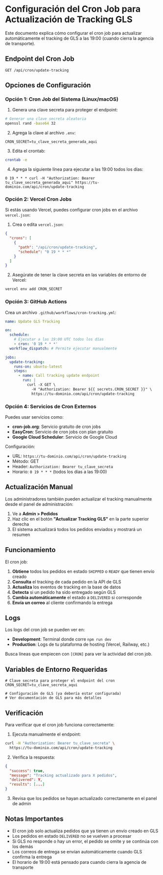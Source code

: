 # Configuración del Cron Job para Actualización de Tracking GLS

Este documento explica cómo configurar el cron job para actualizar automáticamente el tracking de GLS a las 19:00 (cuando cierra la agencia de transporte).

## Endpoint del Cron Job

```
GET /api/cron/update-tracking
```

## Opciones de Configuración

### Opción 1: Cron Job del Sistema (Linux/macOS)

1. Genera una clave secreta para proteger el endpoint:

```bash
# Generar una clave secreta aleatoria
openssl rand -base64 32
```

2. Agrega la clave al archivo `.env`:

```env
CRON_SECRET=tu_clave_secreta_generada_aqui
```

3. Edita el crontab:

```bash
crontab -e
```

4. Agrega la siguiente línea para ejecutar a las 19:00 todos los días:

```cron
0 19 * * * curl -H "Authorization: Bearer tu_clave_secreta_generada_aqui" https://tu-dominio.com/api/cron/update-tracking
```

### Opción 2: Vercel Cron Jobs

Si estás usando Vercel, puedes configurar cron jobs en el archivo `vercel.json`:

1. Crea o edita `vercel.json`:

```json
{
  "crons": [
    {
      "path": "/api/cron/update-tracking",
      "schedule": "0 19 * * *"
    }
  ]
}
```

2. Asegúrate de tener la clave secreta en las variables de entorno de Vercel:

```bash
vercel env add CRON_SECRET
```

### Opción 3: GitHub Actions

Crea un archivo `.github/workflows/cron-tracking.yml`:

```yaml
name: Update GLS Tracking

on:
  schedule:
    # Ejecutar a las 19:00 UTC todos los días
    - cron: '0 19 * * *'
  workflow_dispatch: # Permite ejecutar manualmente

jobs:
  update-tracking:
    runs-on: ubuntu-latest
    steps:
      - name: Call tracking update endpoint
        run: |
          curl -X GET \
            -H "Authorization: Bearer ${{ secrets.CRON_SECRET }}" \
            https://tu-dominio.com/api/cron/update-tracking
```

### Opción 4: Servicios de Cron Externos

Puedes usar servicios como:

- **cron-job.org**: Servicio gratuito de cron jobs
- **EasyCron**: Servicio de cron jobs con plan gratuito
- **Google Cloud Scheduler**: Servicio de Google Cloud

Configuración:
- URL: `https://tu-dominio.com/api/cron/update-tracking`
- Método: GET
- Header: `Authorization: Bearer tu_clave_secreta`
- Horario: `0 19 * * *` (todos los días a las 19:00)

## Actualización Manual

Los administradores también pueden actualizar el tracking manualmente desde el panel de administración:

1. Ve a **Admin > Pedidos**
2. Haz clic en el botón **"Actualizar Tracking GLS"** en la parte superior derecha
3. El sistema actualizará todos los pedidos enviados y mostrará un resumen

## Funcionamiento

El cron job:

1. **Obtiene** todos los pedidos en estado `SHIPPED` o `READY` que tienen envío creado
2. **Consulta** el tracking de cada pedido en la API de GLS
3. **Actualiza** los eventos de tracking en la base de datos
4. **Detecta** si un pedido ha sido entregado según GLS
5. **Cambia automáticamente** el estado a `DELIVERED` si corresponde
6. **Envía un correo** al cliente confirmando la entrega

## Logs

Los logs del cron job se pueden ver en:

- **Development**: Terminal donde corre `npm run dev`
- **Production**: Logs de tu plataforma de hosting (Vercel, Railway, etc.)

Busca líneas que empiecen con `[CRON]` para ver la actividad del cron job.

## Variables de Entorno Requeridas

```env
# Clave secreta para proteger el endpoint del cron
CRON_SECRET=tu_clave_secreta_aqui

# Configuración de GLS (ya debería estar configurada)
# Ver documentación de GLS para más detalles
```

## Verificación

Para verificar que el cron job funciona correctamente:

1. Ejecuta manualmente el endpoint:

```bash
curl -H "Authorization: Bearer tu_clave_secreta" \
  https://tu-dominio.com/api/cron/update-tracking
```

2. Verifica la respuesta:

```json
{
  "success": true,
  "message": "Tracking actualizado para X pedidos",
  "delivered": Y,
  "results": [...]
}
```

3. Revisa que los pedidos se hayan actualizado correctamente en el panel de admin

## Notas Importantes

- El cron job solo actualiza pedidos que ya tienen un envío creado en GLS
- Los pedidos en estado `DELIVERED` no se vuelven a procesar
- Si GLS no responde o hay un error, el pedido se omite y se continúa con los demás
- Los correos de entrega se envían automáticamente cuando GLS confirma la entrega
- El horario de 19:00 está pensado para cuando cierra la agencia de transporte

